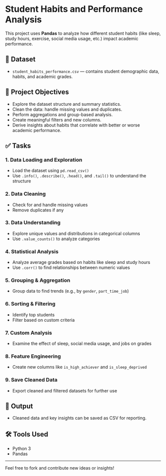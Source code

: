 # Student Habits and Performance Analysis

This project uses **Pandas** to analyze how different student habits (like sleep, study hours, exercise, social media usage, etc.) impact academic performance.

## 📁 Dataset
- `student_habits_performance.csv` — contains student demographic data, habits, and academic grades.

## 📌 Project Objectives
- Explore the dataset structure and summary statistics.
- Clean the data: handle missing values and duplicates.
- Perform aggregations and group-based analysis.
- Create meaningful filters and new columns.
- Derive insights about habits that correlate with better or worse academic performance.

## ✅ Tasks

### 1. Data Loading and Exploration
- Load the dataset using `pd.read_csv()`
- Use `.info()`, `.describe()`, `.head()`, and `.tail()` to understand the structure

### 2. Data Cleaning
- Check for and handle missing values
- Remove duplicates if any

### 3. Data Understanding
- Explore unique values and distributions in categorical columns
- Use `.value_counts()` to analyze categories

### 4. Statistical Analysis
- Analyze average grades based on habits like sleep and study hours
- Use `.corr()` to find relationships between numeric values

### 5. Grouping & Aggregation
- Group data to find trends (e.g., by `gender`, `part_time_job`)

### 6. Sorting & Filtering
- Identify top students
- Filter based on custom criteria

### 7. Custom Analysis
- Examine the effect of sleep, social media usage, and jobs on grades

### 8. Feature Engineering
- Create new columns like `is_high_achiever` and `is_sleep_deprived`

### 9. Save Cleaned Data
- Export cleaned and filtered datasets for further use

## 💾 Output
- Cleaned data and key insights can be saved as CSV for reporting.

## 🛠 Tools Used
- Python 3
- Pandas

---

Feel free to fork and contribute new ideas or insights!